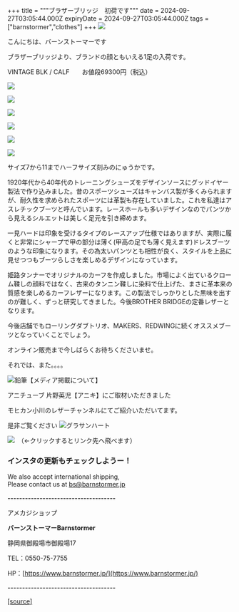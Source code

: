 +++
title = """ブラザーブリッジ　初荷です"""
date = 2024-09-27T03:05:44.000Z
expiryDate = 2024-09-27T03:05:44.000Z
tags = ["barnstormer","clothes"]
+++
[![](https://stat.ameba.jp/user_images/20231023/16/barnstormer-go/b2/03/p/o0420015015354743273.png)](https://ameblo.jp/barnstormer-go/entry-12825670498.html)

こんにちは、バーンストーマーです

ブラザーブリッジより、ブランドの顔ともいえる1足の入荷です。

VINTAGE BLK / CALF　　お値段69300円（税込）

[![](https://stat.ameba.jp/user_images/20240927/11/barnstormer-go/28/c5/j/o0664070015491102707.jpg)](https://stat.ameba.jp/user_images/20240927/11/barnstormer-go/28/c5/j/o0664070015491102707.jpg)

[![](https://stat.ameba.jp/user_images/20240927/11/barnstormer-go/ed/6c/j/o0466070015491102710.jpg)](https://stat.ameba.jp/user_images/20240927/11/barnstormer-go/ed/6c/j/o0466070015491102710.jpg)

[![](https://stat.ameba.jp/user_images/20240927/11/barnstormer-go/20/a3/j/o0531070015491102712.jpg)](https://stat.ameba.jp/user_images/20240927/11/barnstormer-go/20/a3/j/o0531070015491102712.jpg)

[![](https://stat.ameba.jp/user_images/20240927/11/barnstormer-go/07/30/j/o0502070015491102713.jpg)](https://stat.ameba.jp/user_images/20240927/11/barnstormer-go/07/30/j/o0502070015491102713.jpg)

[![](https://stat.ameba.jp/user_images/20240927/11/barnstormer-go/d4/00/j/o0466070015491102714.jpg)](https://stat.ameba.jp/user_images/20240927/11/barnstormer-go/d4/00/j/o0466070015491102714.jpg)

[![](https://stat.ameba.jp/user_images/20240927/11/barnstormer-go/78/89/j/o0466070015491102716.jpg)](https://stat.ameba.jp/user_images/20240927/11/barnstormer-go/78/89/j/o0466070015491102716.jpg)

サイズ7から11までハーフサイズ刻みのにゅうかです。

1920年代から40年代のトレーニングシューズをデザインソースにグッドイヤー製法で作り込みました。昔のスポーツシューズはキャンバス製が多くみられますが、耐久性を求められたスポーツには革製も存在していました。これを私達はアスレチックブーツと呼んでいます。レースホールも多いデザインなのでパンツから見えるシルエットは美しく足元を引き締めます。  
  
一見ハードは印象を受けるタイプのレースアップ仕様ではありますが、実際に履くと非常にシャープで甲の部分は薄く(甲高の足でも薄く見えます)ドレスブーツのような印象になります。その為太いパンツとも相性が良く、スタイルを上品に見せつつもブーツらしさを楽しめるデザインになっています。  
  
姫路タンナーでオリジナルのカーフを作成しました。市場によく出ているクローム鞣しの顔料ではなく、古来のタンニン鞣しに染料で仕上げた、まさに革本来の質感を楽しめるカーフレザーになります。この製法でしっかりとした黒味を出すのが難しく、ずっと研究してきました。今後BROTHER BRIDGEの定番レザーとなります。

今後店舗でもローリングダブトリオ、MAKERS、REDWINGに続くオススメブーツとなっていくことでしょう。

オンライン販売まで今しばらくお待ちくださいませ。

それでは、また。。。。

![鉛筆](https://stat100.ameba.jp/blog/ucs/img/char/char3/519.png)【メディア掲載について】

アニチューブ 片野英児【アニキ】にご取材いただきました

モヒカン小川のレザーチャンネルにてご紹介いただいてます。

是非ご覧ください ![グラサンハート](https://stat100.ameba.jp/blog/ucs/img/char/char3/148.png)

[![](https://stat.ameba.jp/user_images/20230412/16/barnstormer-go/6a/23/p/o0108010815269242493.png)](https://www.instagram.com/barnstormer_daily/)　（←クリックするとリンク先へ飛べます）

### インスタの更新もチェックしようー！

We also accept international shipping,  
Please contact us at bs@barnstormer.jp

**\-------------------------------------**

アメカジショップ

**バーンストーマーBarnstormer**

静岡県御殿場市御殿場17

TEL：0550-75-7755

HP：[https://www.barnstormer.jp/](https://www.barnstormer.jp/)

**\-------------------------------------**

[[source]](https://ameblo.jp/barnstormer-go/entry-12869089627.html)
